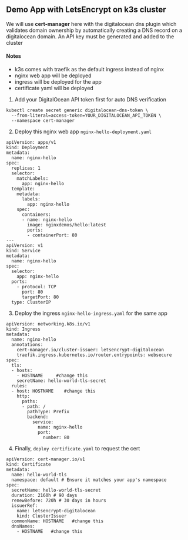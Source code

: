 ## Demo App with LetsEncrypt on k3s cluster

We will use **cert-manager** here with the digitalocean dns plugin which validates domain ownership by automatically creating a DNS record on a digitalocean domain. An API key must be generated and added to the cluster

#### Notes
- k3s comes with traefik as the default ingress instead of nginx
- nginx web app will be deployed
- ingress will be deployed for the app
- certificate yaml will be deployed

1. Add your DigitalOcean API token first for auto DNS verification
```
kubectl create secret generic digitalocean-dns-token \
  --from-literal=access-token=YOUR_DIGITALOCEAN_API_TOKEN \
  --namespace cert-manager
```

2. Deploy this nginx web app `nginx-hello-deployment.yaml`
```
apiVersion: apps/v1
kind: Deployment
metadata:
  name: nginx-hello
spec:
  replicas: 1
  selector:
    matchLabels:
      app: nginx-hello
  template:
    metadata:
      labels:
        app: nginx-hello
    spec:
      containers:
      - name: nginx-hello
        image: nginxdemos/hello:latest
        ports:
        - containerPort: 80
---
apiVersion: v1
kind: Service
metadata:
  name: nginx-hello
spec:
  selector:
    app: nginx-hello
  ports:
    - protocol: TCP
      port: 80
      targetPort: 80
  type: ClusterIP
```

3. Deploy the ingress `nginx-hello-ingress.yaml` for the same app
```
apiVersion: networking.k8s.io/v1
kind: Ingress
metadata:
  name: nginx-hello
  annotations:
    cert-manager.io/cluster-issuer: letsencrypt-digitalocean
    traefik.ingress.kubernetes.io/router.entrypoints: websecure
spec:
  tls:
  - hosts:
    - HOSTNAME     #change this
    secretName: hello-world-tls-secret
  rules:
  - host: HOSTNAME    #change this
    http:
      paths:
      - path: /
        pathType: Prefix
        backend:
          service:
            name: nginx-hello
            port:
              number: 80
```

4. Finally, `deploy certificate.yaml` to request the cert
```
apiVersion: cert-manager.io/v1
kind: Certificate
metadata:
  name: hello-world-tls
  namespace: default # Ensure it matches your app's namespace
spec:
  secretName: hello-world-tls-secret
  duration: 2160h # 90 days
  renewBefore: 720h # 30 days in hours
  issuerRef:
    name: letsencrypt-digitalocean
    kind: ClusterIssuer
  commonName: HOSTNAME   #change this
  dnsNames:
    - HOSTNAME   #change this
```
